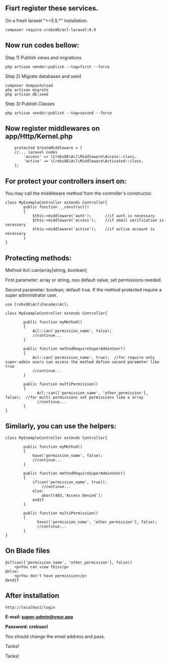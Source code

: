 
Fisrt register these services.
-
On a fresh laravel ">=5.5.*" installation.

    composer require crebs86/acl-laravel:0.9
Now run codes bellow:
-
Step 1) Publish views and migrations

    
    php artisan vendor:publish --tag=first --force 

Step 2)  Migrate databases and seed

    composer dumpautoload
    php artisan migrate
    php artisan db:seed

Step 3) Publish Classes
  
    php artisan vendor:publish --tag=second --force

Now register middlewares on app/Http/Kernel.php
-   
        protected $routeMiddleware = [
        //... laravel codes
            'access' => \Crebs86\Acl\Middleware\Access::class,
            'active' => \Crebs86\Acl\Middleware\Activated::class,
        ];

For protect your controllers insert on:
-
You may call the middleware method from the controller's constructor.

    class MyExemploController extends Controller{
            public function __construct()
            {
                $this->middleware('auth');      //if auth is necessary
                $this->middleware('access');    //if email verification is necessary
                $this->middleware('active');    //if active account is necessary
            }
    }
    
    
Protecting methods:
-

Method Acl::can(array|string, boolean);

First parameter: array or string, noo default value; set permissions needed.

Second parameter: boolean; default true. If the method protected require a super administrator user.

    use Crebs86\Acl\Facades\Acl;
        
    class MyExempleController extends Controller{
            
            public function myMethod()
            {
                Acl::can('permission_name', false);
                //continue...
            }
            
            public function methodRequireSuperAdminUser()
            {
                Acl::can('permission_name', true);  //for require only super-admin users can access the method define second parameter like true
                //continue...
            }
            
            public function multiPermission()
            {
                  Acl::can(['permission_name', 'other_permission'], false);  //for multi permissions set permissions like a array
                  //continue...
            }
    }

Similarly, you can use the helpers:
-

    class MyExempleController extends Controller{
            
            public function myMethod()
            {
                have('permission_name', false);
                //continue...
            }
            
            public function methodRequireSuperAdminUser()
            {
                if(can('permission_name', true)):
                    //continue...
                else:
                    abort(403,'Access Denied');
                endif    
            }
            
            public function multiPermission()
            {
                  have(['permission_name', 'other_permission'], false);
                  //continue...
            }
    }

    
On Blade files
-

    @if(can(['permission_name', 'other_permission'], false))
        <p>You can view this</p>
    @else:
        <p>You don't have permission</p>
    @endif
After installation
-
    http://localhost/login

<strong>E-mail: super-admin@your.app

Password: crebsacl</strong>

You should change the email address and pass.
    
Tanks!    
    
Tanks!
